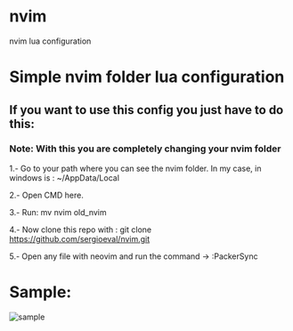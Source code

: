 # nvim
nvim lua configuration

# Simple nvim folder lua configuration
## If you want to use this config you just have to do this: 
### Note: With this you are completely changing your nvim folder

1.- Go to your path where you can see the nvim folder. 
In my case, in windows is : ~/AppData/Local

2.- Open CMD here. 

3.- Run: mv nvim old_nvim 

4.- Now clone this repo with : git clone https://github.com/sergioeval/nvim.git

5.- Open any file with neovim and run the command -> :PackerSync


# Sample: 
![sample](https://user-images.githubusercontent.com/39163919/188173479-ba7a0407-387e-4a7f-899d-6776e93359f1.png)


